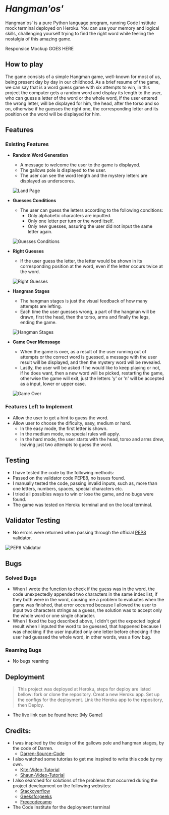 # _Hangman'os'_

Hangman'os' is a pure Python language program, running Code Institute mock terminal deployed on Heroku.
You can use your memory and logical skills, challenging yourself trying to find the right word while feeling the nostalgia of this amazing game.

  Responsice Mockup GOES HERE

## How to play

The game consists of a simple Hangman game, well-known for most of us, being present day by day in our childhood. As a brief resume of the game, we can say that is a word guess game with six attempts to win, in this project the computer gets a random word and display its length to the user, who can guess a letter of the word or the whole word, if the user entered the wrong letter, will be displayed for him, the head, after the torso and so on, otherwise if he guesses the right one, the corresponding letter and its position on the word will be displayed for him.

## Features

### Existing Features

- __Random Word Generation__
 
  - A message to welcome the user to the game is displayed.
  - The gallows pole is displayed to the user.
  - The user can see the word length and the mystery letters are displayed as underscores.

  ![Land Page](/assets/images/Start-Page.png)

- __Guesses Conditions__
 
  - The user can guess the letters according to the following conditions:
    - Only alphabetic characters are inputted.
    - Only one letter per turn or the word itself.
    - Only new guesses, assuring the user did not input the same letter again.

  ![Guesses Conditions](/assets/images/Guesses-Conditions.png)

- __Right Guesses__

  - If the user guess the letter, the letter would be shown in its corresponding position at the word, even if the letter occurs twice at the word.

  ![Right Guesses](/assets/images/Right-Guesses.png)

- __Hangman Stages__
 
  - The hangman stages is just the visual feedback of how many attempts are lefting.
  - Each time the user guesses wrong, a part of the hangman will be drawn, first the head, then the torso, arms and finally the legs, ending the game.

  ![Hangman Stages](/assets/images/Hangman-Stages.png)

- __Game Over Menssage__
 
  - When the game is over, as a result of the user running out of attempts or the correct word is guessed, a message with the user result will be displayed, and then the mystery word will be revealed.
  - Lastly, the user will be asked if he would like to keep playing or not, if he does want, then a new word will be picked, restarting the game, otherwise the game will exit, just the letters 'y' or 'n' will be accepted as a input, lower or upper case.

  ![Game Over](/assets/images/Game-Over.png)

### Features Left to Implement

  - Allow the user to get a hint to guess the word.
  - Allow user to choose the dificulty, easy, medium or hard.
    - In the easy mode, the first letter is shown.
    - In the medium mode, no special rules will apply.
    - In the hard mode, the user starts with the head, torso and arms drew, leaving just two attempts to guess the word.

## Testing

  - I have tested the code by the following methods:
  - Passed on the validator code PEPE8, no issues found.
  - I manually tested the code, passing invalid inputs, such as, more than one letters, numbers, spaces, special characters etc.
  - I tried all possibles ways to win or lose the game, and no bugs were found.
  - The game was tested on Heroku terminal and on the local terminal.

## Validator Testing

  - No errors were returned when passing through the official [PEP8](https://pep8ci.herokuapp.com/) validator.

  ![PEP8 Validator](/assets/images/PEP8.png)

## Bugs

### Solved Bugs

  - When I wrote the function to check if the guess was in the word, the code unexpectedly appended two characters in the same index list, if they both were in the word, causing me a problem to evaluates when the game was finished, that error occurred because I allowed the user to input two characters strings as a guess, the solution was to accept only the whole word or one single character.
  - When I fixed the bug described above, I didn't get the expected logical result when I inputed the word to be guessed, that happened because I was checking if the user inputted only one letter before checking if the user had guessed the whole word, in other words, was a flow bug.

### Reaming Bugs
  
  - No bugs reaming

## Deployment

> This project was deployed at Heroku, steps for deploy are listed bellow:
> fork or clone the repository.
> Creat a new Heroku app.
> Set up the configs for the deployment.
> Link the Heroku app to the repository, then Deploy.

  - The live link can be found here: [My Game]

## Credits:

  - I was inspired by the design of the gallows pole and hangman stages, by the code of Darren.
    - [Darren-Source-Code](https://gist.github.com/lupinetti/8f89e5f33750aa7c91c3)
  - I also watched some tutorias to get me inspired to write this code by my own.
    - [Kite-Video-Tutorial](https://www.youtube.com/watch?time_continue=4&v=m4nEnsavl6w&embeds_referring_euri=https%3A%2F%2Fwww.google.com%2Fsearch%3Fq%3Dhangman%2Bpython%26sxsrf%3DAB5stBhnXzgtckX52y8XSx9C0_G0PC5iTQ%253A1688506312853%26ei%3DyI-kZL_dM7KYhbIPxIaPs&source_ve_path=MjM4NTE&feature=emb_title)
    - [Shaun-Video-Tutorial](https://www.google.com/search?q=hangman+python&sxsrf=AB5stBhnXzgtckX52y8XSx9C0_G0PC5iTQ%3A1688506312853&ei=yI-kZL_dM7KYhbIPxIaPsAE&ved=0ahUKEwi_4emXgPb_AhUyTEEAHUTDAxYQ4dUDCBA&uact=5&oq=hangman+python&gs_lcp=Cgxnd3Mtd2l6LXNlcnAQAzIHCCMQigUQJzIICAAQgAQQywEyCAgAEIAEEMsBMggIABCABBDLATIICAAQgAQQywEyCAgAEIAEEMsBMggIABCABBDLATIICAAQgAQQywEyCAgAEIAEEMsBMggIABCABBDLAToECAAQRzoKCAAQRxDWBBCwAzoECCMQJzoICC4QgAQQywFKBAhBGABQjRBYgBZg5hZoAXABeACAAVaIAa4DkgEBN5gBAKABAcABAcgBCA&sclient=gws-wiz-serp#fpstate=ive&vld=cid:fee61799,vid:pFvSb7cb_Us)
  - I also searched for solutions of the problems that occurred during the project development on the following websites:
    - [Stackoverflow](https://stackoverflow.com/)
    - [Geeksforgeeks](https://www.geeksforgeeks.org/)
    - [Freecodecamp](https://www.freecodecamp.org/news)
  - The Code Institute for the deployment terminal